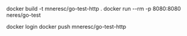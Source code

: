 docker build -t mneresc/go-test-http .
docker run --rm -p 8080:8080 neres/go-test

docker login
docker push mneresc/go-test-http